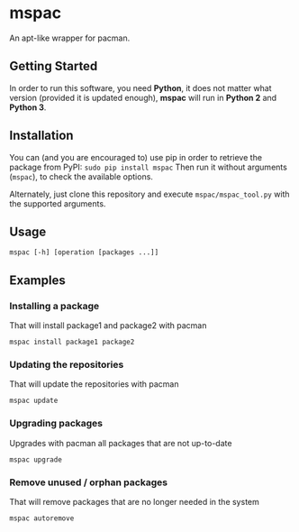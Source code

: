 # mspac

An apt-like wrapper for pacman.

## Getting Started

In order to run this software, you need **Python**, it does not matter what version (provided it is updated enough), **mspac** will run in **Python 2** and **Python 3**.

## Installation

You can (and you are encouraged to) use pip in order to retrieve the package from PyPI:
`sudo pip install mspac`
Then run it without arguments (`mspac`), to check the available options.

Alternately, just clone this repository and execute `mspac/mspac_tool.py` with the supported arguments.

## Usage

`mspac [-h] [operation [packages ...]]`

## Examples

### Installing a package

That will install package1 and package2 with pacman

`mspac install package1 package2`

### Updating the repositories

That will update the repositories with pacman

`mspac update`

### Upgrading packages

Upgrades with pacman all packages that are not up-to-date

`mspac upgrade`

### Remove unused / orphan packages

That will remove packages that are no longer needed in the system

`mspac autoremove`

